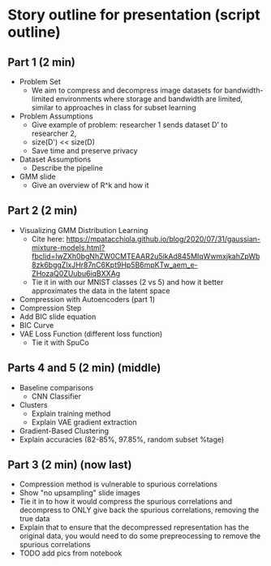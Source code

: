 # Story outline for presentation (script outline)

## Part 1 (2 min)
- Problem Set
    - We aim to compress and decompress image datasets for bandwidth-limited environments where storage and bandwidth are limited, similar to approaches in class for subset learning
- Problem Assumptions
    - Give example of problem: researcher 1 sends dataset D' to researcher 2, 
    - size(D') << size(D)
    - Save time and preserve privacy
- Dataset Assumptions
    - Describe the pipeline 
- GMM slide
    - Give an overview of R^k and how it 

## Part 2 (2 min)
- Visualizing GMM Distribution Learning
    - Cite here: https://mpatacchiola.github.io/blog/2020/07/31/gaussian-mixture-models.html?fbclid=IwZXh0bgNhZW0CMTEAAR2u5ikAd845MIqWwmxjkahZpWb8zk6bggZlxJHr87nC6Kpt9Hp5B6mpKTw_aem_e-ZHozaQ0ZUubu6iqBXXAg
    - Tie it in with our MNIST classes (2 vs 5) and how it better approximates the data in the latent space
- Compression with Autoencoders (part 1)
- Compression Step
- Add BIC slide equation
- BIC Curve
- VAE Loss Function (different loss function)
    - Tie it with SpuCo


## Parts 4 and 5 (2 min) (middle)
- Baseline comparisons
    - CNN Classifier
- Clusters
    - Explain training method
    - Explain VAE gradient extraction
- Gradient-Based Clustering
- Explain accuracies (82-85%, 97.85%, random subset %tage)

## Part 3 (2 min) (now last)
- Compression method is vulnerable to spurious correlations
- Show "no upsampling" slide images
- Tie it in to how it would compress the spurious correlations and decompress to ONLY give back the spurious correlations, removing the true data
- Explain that to ensure that the decompressed representation has the original data, you would need to do some prepreocessing to remove the spurious correlations
- TODO add pics from notebook